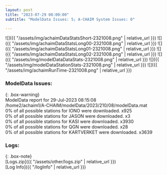 ```yaml
---
layout: post
title: "2023-07-29 08:00:00"
subtitle: "ModelData Issues: 5; A-CHAIM System Issues: 0"

---
```


![]({{ "/assets/img/achaimDataStatsShort-2321008.png" | relative_url }})
![]({{ "/assets/img/achaimDataStatsLong00-2321008.png" | relative_url }})
![]({{ "/assets/img/achaimDataStatsLong01-2321008.png" | relative_url }})
![]({{ "/assets/img/achaimDataStatsLong02-2321008.png" | relative_url }})
![]({{ "/assets/img/modelDataDataStats-2321008.png" | relative_url }})
![]({{ "/assets/img/modelDataStationStats-2321008.png" | relative_url }})
![]({{ "/assets/img/achaimRunTime-2321008.png" | relative_url }})


### ModelData Issues:  
  
{: .box-warning}  
 ModelData report for 29-Jul-2023 08:15:08   
 /home2/achaim1/A-CHAIM/modelData/2023/210/08/modelData.mat   
 0% of all possible stations for IONO were downloaded. x925   
 0% of all possible stations for JASON were downloaded. x3   
 0% of all possible stations for KASI were downloaded. x3930   
 0% of all possible stations for QGN were downloaded. x28   
 0% of all possible stations for KARTVERKET were downloaded. x3639   
  


### Logs:  
  
{: .box-note}  
[Logs.zip]({{ "/assets/other/logs.zip" | relative_url }})  
[Log Info]({{ "/logInfo" | relative_url }})  
